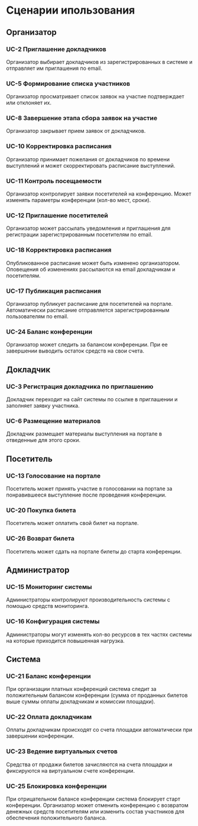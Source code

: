 # Сценарии ипользования
## Организатор
### UС-2 Приглашение докладчиков
Организатор выбирает докладчиков из зарегистрированных в системе и отправляет им приглашения по email.
### UС-5 Формирование списка участников
Организатор просматривает список заявок на участие подтверждает или отклоняет их.
### UС-8 Завершение этапа сбора заявок на участие
Организатор закрывает прием заявок от докладчиков.
### UС-10 Корректировка расписания
Организатор принимает пожелания от докладчиков по времени выступлений и может скорректировать расписание выступлений.
### UС-11 Контроль посещаемости  
Организатор контролирует заявки посетителей на конференцию. Может изменять параметры конференции (кол-во  мест, сроки).
### UС-12 Приглашение посетителей
Организатор может рассылать уведомления и приглашения для регистрации зарегистрированным посетителям по email.
### UС-18 Корректировка расписания
Опубликованное расписание может быть изменено организатором. Оповещения об изменениях рассылаются на email докладчикам и посетителям.
### UС-17 Публикация расписания
Организатор публикует расписание для посетителей на портале. Автоматически расписание отправляется зарегистрированным пользователям по email.
### UС-24 Баланс конференции 
Организатор может следить за балансом конференции. При ее завершении выводить остаток средств на свои счета.


## Докладчик
### UС-3 Регистрация докладчика по приглашению
Докладчик переходит на сайт системы по ссылке в приглашении и заполняет заявку участника.
### UС-6 Размещение материалов
Докладчик размещает материалы выступления на портале в отведенные для этого сроки.

## Посетитель
### UС-13 Голосование на портале 
Посетитель может принять участие в голосовании на портале за понравившееся выступление после проведения конференции.
### UС-20 Покупка билета
Посетитель может оплатить свой билет на портале.
### UС-26 Возврат билета
Посетитель может сдать на портале билеты до старта конференции.

## Администратор
### UС-15 Мониторинг системы
Администраторы контролируют производительность системы с помощью средств мониторинга.
### UС-16 Конфигурация системы
Администраторы могут изменять кол-во ресурсов в тех частях системы на которые приходится повышенная нагрузка.

## Система
### UС-21 Баланс конференции
При организации платных конференций система следит за положительным балансом конференции (сумма от проданных билетов выше суммы оплаты докладчикам и комиссии площадки).
### UC-22  Оплата докладчикам
Оплаты докладчикам происходят со счета площадки автоматически при завершении конференции.
### UС-23 Ведение виртуальных счетов
Средства от продажи билетов зачисляются на счета площадки и фиксируются на виртуальном счете конференции.
### UС-25 Блокировка конференции
При отрицательном балансе конференции система блокирует старт конференции. Организатор может отменить конференцию с возвратом денежных средств посетителям или изменить состав участников для обеспечения положительного баланса.
